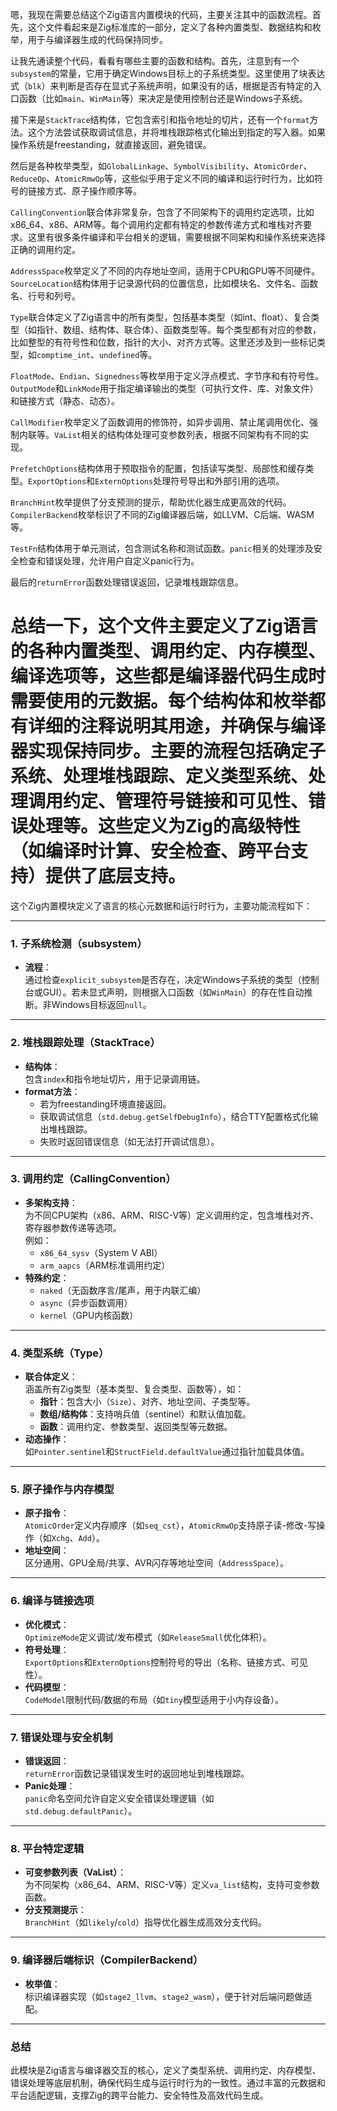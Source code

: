 嗯，我现在需要总结这个Zig语言内置模块的代码，主要关注其中的函数流程。首先，这个文件看起来是Zig标准库的一部分，定义了各种内置类型、数据结构和枚举，用于与编译器生成的代码保持同步。

让我先通读整个代码，看看有哪些主要的函数和结构。首先，注意到有一个`subsystem`的常量，它用于确定Windows目标上的子系统类型。这里使用了块表达式（`blk`）来判断是否存在显式子系统声明，如果没有的话，根据是否有特定的入口函数（比如`main`、`WinMain`等）来决定是使用控制台还是Windows子系统。

接下来是`StackTrace`结构体，它包含索引和指令地址的切片，还有一个`format`方法。这个方法尝试获取调试信息，并将堆栈跟踪格式化输出到指定的写入器。如果操作系统是freestanding，就直接返回，避免错误。

然后是各种枚举类型，如`GlobalLinkage`、`SymbolVisibility`、`AtomicOrder`、`ReduceOp`、`AtomicRmwOp`等，这些似乎用于定义不同的编译和运行时行为，比如符号的链接方式、原子操作顺序等。

`CallingConvention`联合体非常复杂，包含了不同架构下的调用约定选项，比如x86_64、x86、ARM等。每个调用约定都有特定的参数传递方式和堆栈对齐要求。这里有很多条件编译和平台相关的逻辑，需要根据不同架构和操作系统来选择正确的调用约定。

`AddressSpace`枚举定义了不同的内存地址空间，适用于CPU和GPU等不同硬件。`SourceLocation`结构体用于记录源代码的位置信息，比如模块名、文件名、函数名、行号和列号。

`Type`联合体定义了Zig语言中的所有类型，包括基本类型（如int、float）、复合类型（如指针、数组、结构体、联合体）、函数类型等。每个类型都有对应的参数，比如整型的有符号性和位数，指针的大小、对齐方式等。这里还涉及到一些标记类型，如`comptime_int`、`undefined`等。

`FloatMode`、`Endian`、`Signedness`等枚举用于定义浮点模式、字节序和有符号性。`OutputMode`和`LinkMode`用于指定编译输出的类型（可执行文件、库、对象文件）和链接方式（静态、动态）。

`CallModifier`枚举定义了函数调用的修饰符，如异步调用、禁止尾调用优化、强制内联等。`VaList`相关的结构体处理可变参数列表，根据不同架构有不同的实现。

`PrefetchOptions`结构体用于预取指令的配置，包括读写类型、局部性和缓存类型。`ExportOptions`和`ExternOptions`处理符号导出和外部引用的选项。

`BranchHint`枚举提供了分支预测的提示，帮助优化器生成更高效的代码。`CompilerBackend`枚举标识了不同的Zig编译器后端，如LLVM、C后端、WASM等。

`TestFn`结构体用于单元测试，包含测试名称和测试函数。`panic`相关的处理涉及安全检查和错误处理，允许用户自定义panic行为。

最后的`returnError`函数处理错误返回，记录堆栈跟踪信息。

总结一下，这个文件主要定义了Zig语言的各种内置类型、调用约定、内存模型、编译选项等，这些都是编译器代码生成时需要使用的元数据。每个结构体和枚举都有详细的注释说明其用途，并确保与编译器实现保持同步。主要的流程包括确定子系统、处理堆栈跟踪、定义类型系统、处理调用约定、管理符号链接和可见性、错误处理等。这些定义为Zig的高级特性（如编译时计算、安全检查、跨平台支持）提供了底层支持。
================================================
这个Zig内置模块定义了语言的核心元数据和运行时行为，主要功能流程如下：

---

### **1. 子系统检测（subsystem）**
- **流程**：  
  通过检查`explicit_subsystem`是否存在，决定Windows子系统的类型（控制台或GUI）。若未显式声明，则根据入口函数（如`WinMain`）的存在性自动推断。非Windows目标返回`null`。

---

### **2. 堆栈跟踪处理（StackTrace）**
- **结构体**：  
  包含`index`和指令地址切片，用于记录调用链。
- **format方法**：  
  - 若为freestanding环境直接返回。  
  - 获取调试信息（`std.debug.getSelfDebugInfo`），结合TTY配置格式化输出堆栈跟踪。  
  - 失败时返回错误信息（如无法打开调试信息）。

---

### **3. 调用约定（CallingConvention）**
- **多架构支持**：  
  为不同CPU架构（x86、ARM、RISC-V等）定义调用约定，包含堆栈对齐、寄存器参数传递等选项。  
  例如：  
  - `x86_64_sysv`（System V ABI）  
  - `arm_aapcs`（ARM标准调用约定）  
- **特殊约定**：  
  - `naked`（无函数序言/尾声，用于内联汇编）  
  - `async`（异步函数调用）  
  - `kernel`（GPU内核函数）  

---

### **4. 类型系统（Type）**
- **联合体定义**：  
  涵盖所有Zig类型（基本类型、复合类型、函数等），如：  
  - **指针**：包含大小（`Size`）、对齐、地址空间、子类型等。  
  - **数组/结构体**：支持哨兵值（sentinel）和默认值加载。  
  - **函数**：调用约定、参数类型、返回类型等元数据。  
- **动态操作**：  
  如`Pointer.sentinel`和`StructField.defaultValue`通过指针加载具体值。

---

### **5. 原子操作与内存模型**
- **原子指令**：  
  `AtomicOrder`定义内存顺序（如`seq_cst`），`AtomicRmwOp`支持原子读-修改-写操作（如`Xchg`、`Add`）。  
- **地址空间**：  
  区分通用、GPU全局/共享、AVR闪存等地址空间（`AddressSpace`）。

---

### **6. 编译与链接选项**
- **优化模式**：  
  `OptimizeMode`定义调试/发布模式（如`ReleaseSmall`优化体积）。  
- **符号处理**：  
  `ExportOptions`和`ExternOptions`控制符号的导出（名称、链接方式、可见性）。  
- **代码模型**：  
  `CodeModel`限制代码/数据的布局（如`tiny`模型适用于小内存设备）。

---

### **7. 错误处理与安全机制**
- **错误返回**：  
  `returnError`函数记录错误发生时的返回地址到堆栈跟踪。  
- **Panic处理**：  
  `panic`命名空间允许自定义安全错误处理逻辑（如`std.debug.defaultPanic`）。

---

### **8. 平台特定逻辑**
- **可变参数列表（VaList）**：  
  为不同架构（x86_64、ARM、RISC-V等）定义`va_list`结构，支持可变参数函数。  
- **分支预测提示**：  
  `BranchHint`（如`likely`/`cold`）指导优化器生成高效分支代码。

---

### **9. 编译器后端标识（CompilerBackend）**
- **枚举值**：  
  标识编译器实现（如`stage2_llvm`、`stage2_wasm`），便于针对后端问题做适配。

---

### **总结**
此模块是Zig语言与编译器交互的核心，定义了类型系统、调用约定、内存模型、错误处理等底层机制，确保代码生成与运行时行为的一致性。通过丰富的元数据和平台适配逻辑，支撑Zig的跨平台能力、安全特性及高效代码生成。